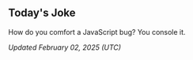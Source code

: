 ## Today's Joke
How do you comfort a JavaScript bug? You console it.

*Updated February 02, 2025 (UTC)*
